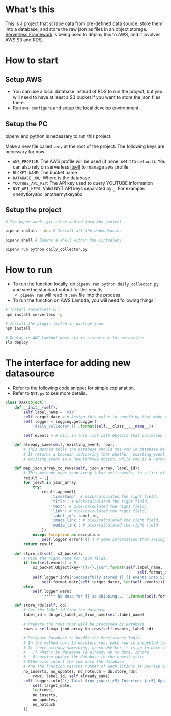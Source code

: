 # What's this

This is a project that scrape data from pre-defined data source, store them into a database, and store the raw json as files in an object storage.
[Serverless Framework](https://serverless.com/) is being used to deploy this to AWS, and it involves AWS S3 and RDS.

# How to start

## Setup AWS

- You can use a local database instead of RDS to run the project, but you will need to have at least a S3 bucket if you want to store the json files there.
- Run `aws configure` and setup the local develop environment.

## Setup the PC

pipenv and python is necessary to run this project.

Make a new file called `.env` at the root of the project. The following keys are necessary for now.

- `AWS_PROFILE`: The AWS profile will be used (if none, set it to `default`). You can also rely on serverless [itself](https://serverless.com/framework/docs/providers/aws/guide/iam/) to manage aws profile.
- `BUCKET_NAME`: The bucket name
- `DATABASE_URL`: Where is the database
- `YOUTUBE_API_KEY`: The API key used to query YOUTUBE information
- `NYT_API_KEYS`: Valid NYT API keys separated by `_`. For example: onenytkeyabc_anothernytkeyabc

## Setup the project

```bash
# The paper work: git clone and cd into the project

pipenv install --dev # Install all the dependencies

pipenv shell # Spawns a shell within the virtualenv

pipenv run python daily_collector.py
```

# How to run

- To run the function locally, do `pipenv run python daily_collector.py` and see the standard output for the results.
  - `pipenv run` will read in `.env` file into the process.
- To run the function on AWS Lambda, you will need following things.

```bash
# Install serverless CLI
npm install serverless -g

# Install the plugin listed in package.json
npm install

# Deploy to AWS Lambda! Note sls is a shortcut for serverless
sls deploy
```

# The interface for adding new datasource

- Refer to the following code snippet for simple explanation.
- Refer to `NYT.py` to see more details.

```py
class XXX(object):
    def __init__(self):
        self.label_name = 'XXX'
        self.target_date = # Assign this value to something that make sense
        self.logger = logging.getLogger(
            'daily_collector.{}'.format(self.__class__.__name__))

        self.events = # Fill in this list with objects that collected from the data source.

    def already_same(self, existing_event, row):
        # This method tells the database should the row in database be considered the same or not
        # It returns a boolean indicating that whether `existing_event` is the same as `row`
        # existing_event is a ResultProxy object, while row is a Python dictionary

    def map_json_array_to_rows(self, json_array, label_id):
        # This methods maps json_array (aka: self.events) to a list of rows that Database knows how to handle.
        result = []
        for jsevt in json_array:
            try:
                result.append({
                    'timestamp': # pick/calculated the right field,
                    'title': # pick/calculated the right field,
                    'text': # pick/calculated the right field,
                    'link': # pick/calculated the right field,
                    'label_id': label_id,
                    'image_link': # pick/calculated the right field,
                    'media_link': # pick/calculated the right field
                })
            except Exception as exception:
                self.logger.error('{}') # Some information that saying which part went wrong.
        return result

    def store_s3(self, s3_bucket):
        # Pick the right name for json files.
        if len(self.events) > 0:
            s3_bucket.Object(key='{}/{}.json'.format(self.label_name,
                                                          self.format_date(self.target_date, with_hyphen=True))).put(Body=json.dumps(self.events, indent=2))
            self.logger.info('Successfully stored {} {} events into S3'.format(
                self.format_date(self.target_date), len(self.events)))
        else:
            self.logger.warn(
                '***** No data for {} so skipping... '.format(self.format_date(self.target_date)))

    def store_rds(self, db):
        # Get the label_id from the database
        label_id = db.get_label_id_from_name(self.label_name)

        # Prepare the rows that will be processed by Database
        rows = self.map_json_array_to_rows(self.events, label_id)

        # Delegate Database to handle the Persistance logic.
        # In the method call to db.store_rds, each row is inspected towards the database.
        # If there already something, check whether it is up to date based on the third argument(self.already_same).
        #   If what's in database is already up to date, ignore
        #   Otherwise update the database to the newest state
        # Otherwise insert the row into the database
        # And the function returns number of each actions it carried out.
        no_inserts, no_updates, no_notouch = db.store_rds(
            rows, label_id, self.already_same)
        self.logger.info('{} Total from json:{:>5} Inserted: {:>5} Updated: {:>5} Up-to-date: {:>5}'.format(
            self.target_date,
            len(rows),
            no_inserts,
            no_updates,
            no_notouch
        ))
```
